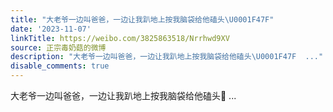 ```yaml
---
title: "大老爷一边叫爸爸，一边让我趴地上按我脑袋给他磕头\U0001F47F"
date: '2023-11-07'
linkTitle: https://weibo.com/3825863518/Nrrhwd9XV
source: 正宗毒奶菇的微博
description: "大老爷一边叫爸爸，一边让我趴地上按我脑袋给他磕头\U0001F47F  ..."
disable_comments: true
---
```

大老爷一边叫爸爸，一边让我趴地上按我脑袋给他磕头👿  ...